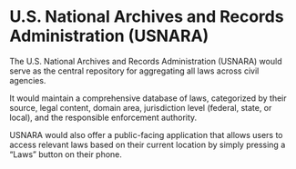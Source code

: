 # U.S. National Archives and Records Administration (USNARA)

The U.S. National Archives and Records Administration (USNARA) would serve as the central repository for aggregating all laws across civil agencies.

It would maintain a comprehensive database of laws, categorized by their source, legal content, domain area, jurisdiction level (federal, state, or local), and the responsible enforcement authority.

USNARA would also offer a public-facing application that allows users to access relevant laws based on their current location by simply pressing a “Laws” button on their phone.
